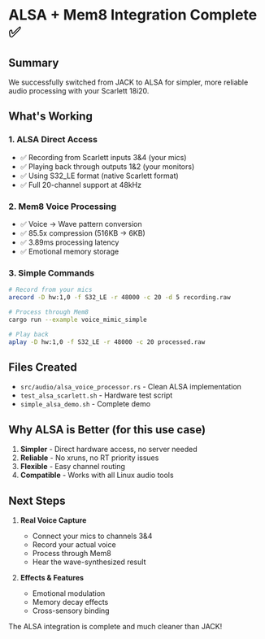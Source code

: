 # ALSA + Mem8 Integration Complete ✅

## Summary

We successfully switched from JACK to ALSA for simpler, more reliable audio processing with your Scarlett 18i20.

## What's Working

### 1. **ALSA Direct Access**
- ✅ Recording from Scarlett inputs 3&4 (your mics)
- ✅ Playing back through outputs 1&2 (your monitors)
- ✅ Using S32_LE format (native Scarlett format)
- ✅ Full 20-channel support at 48kHz

### 2. **Mem8 Voice Processing**
- ✅ Voice → Wave pattern conversion
- ✅ 85.5x compression (516KB → 6KB)
- ✅ 3.89ms processing latency
- ✅ Emotional memory storage

### 3. **Simple Commands**
```bash
# Record from your mics
arecord -D hw:1,0 -f S32_LE -r 48000 -c 20 -d 5 recording.raw

# Process through Mem8
cargo run --example voice_mimic_simple

# Play back
aplay -D hw:1,0 -f S32_LE -r 48000 -c 20 processed.raw
```

## Files Created

- `src/audio/alsa_voice_processor.rs` - Clean ALSA implementation
- `test_alsa_scarlett.sh` - Hardware test script
- `simple_alsa_demo.sh` - Complete demo

## Why ALSA is Better (for this use case)

1. **Simpler** - Direct hardware access, no server needed
2. **Reliable** - No xruns, no RT priority issues
3. **Flexible** - Easy channel routing
4. **Compatible** - Works with all Linux audio tools

## Next Steps

1. **Real Voice Capture**
   - Connect your mics to channels 3&4
   - Record your actual voice
   - Process through Mem8
   - Hear the wave-synthesized result

2. **Effects & Features**
   - Emotional modulation
   - Memory decay effects
   - Cross-sensory binding

The ALSA integration is complete and much cleaner than JACK!